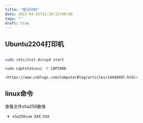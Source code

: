 ```yaml
---
title: "笔记归档"
date: 2022-04-25T12:29:22+08:00
tags: ""
draft: true
---
```


## Ubuntu2204打印机

```bash

sudo /etc/init.d/ccpd start

sudo captstatusui -P LBP2900

<https://www.cnblogs.com/ComputerBlog/articles/14449407.html>

```


## linux命令

查看文件sha256数值
+ `sha256sum XXX.XXX` 